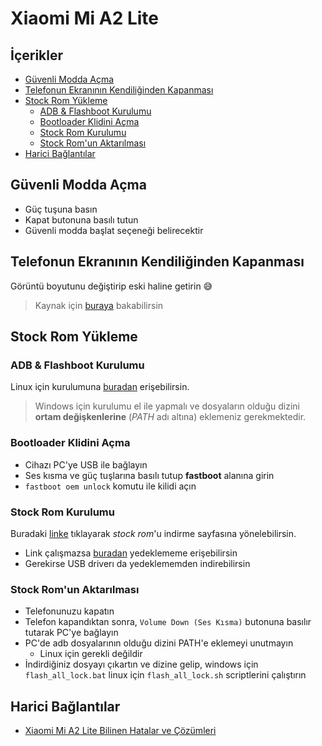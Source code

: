 # Xiaomi Mi A2 Lite <!-- omit in toc -->

## İçerikler <!-- omit in toc -->

- [Güvenli Modda Açma](#g%c3%bcvenli-modda-a%c3%a7ma)
- [Telefonun Ekranının Kendiliğinden Kapanması](#telefonun-ekran%c4%b1n%c4%b1n-kendili%c4%9finden-kapanmas%c4%b1)
- [Stock Rom Yükleme](#stock-rom-y%c3%bckleme)
  - [ADB & Flashboot Kurulumu](#adb--flashboot-kurulumu)
  - [Bootloader Klidini Açma](#bootloader-klidini-a%c3%a7ma)
  - [Stock Rom Kurulumu](#stock-rom-kurulumu)
  - [Stock Rom'un Aktarılması](#stock-romun-aktar%c4%b1lmas%c4%b1)
- [Harici Bağlantılar](#harici-ba%c4%9flant%c4%b1lar)

## Güvenli Modda Açma

- Güç tuşuna basın
- Kapat butonuna basılı tutun
- Güvenli modda başlat seçeneği belirecektir

## Telefonun Ekranının Kendiliğinden Kapanması

Görüntü boyutunu değiştirip eski haline getirin 😅

> Kaynak için [buraya](https://www.reddit.com/r/Xiaomi/comments/apkwo9/mi_a2_lite_autoclosing_apps/) bakabilirsin

## Stock Rom Yükleme

### ADB & Flashboot Kurulumu

Linux için kurulumuna [buradan](../%C4%B0%C5%9Fletim%20Sistemi%20Notlar%C4%B1%2FLinux%20Notlar%C4%B1.md#adb--fastboot-android-tools-kurulumu) erişebilirsin.

> Windows için kurulumu el ile yapmalı ve dosyaların olduğu dizini **ortam değişkenlerine** (_PATH_ adı altına) eklemeniz gerekmektedir.

### Bootloader Klidini Açma

- Cihazı PC'ye USB ile bağlayın
- Ses kısma ve güç tuşlarına basılı tutup **fastboot** alanına girin
- `fastboot oem unlock` komutu ile kilidi açın

### Stock Rom Kurulumu

Buradaki [linke](https://en.miui.com/download-354.html) tıklayarak _stock rom_'u indirme sayfasına yönelebilirsin.

- Link çalışmazsa [buradan](https://drive.google.com/open?id=1_1wuJdhp8VJDl-Ho6ChG_YlU6pGWUaQv) yedeklememe erişebilirsin
- Gerekirse USB driverı da yedeklememden indirebilirsin

### Stock Rom'un Aktarılması

- Telefonunuzu kapatın
- Telefon kapandıktan sonra, `Volume Down (Ses Kısma)` butonuna basılır tutarak PC'ye bağlayın
- PC'de adb dosyalarının olduğu dizini PATH'e eklemeyi unutmayın
  - Linux için gerekli değildir
- İndirdiğiniz dosyayı çıkartın ve dizine gelip, windows için `flash_all_lock.bat` linux için `flash_all_lock.sh` scriptlerini çalıştırın

## Harici Bağlantılar

- [Xiaomi Mi A2 Lite Bilinen Hatalar ve Çözümleri](https://mobileinternist.com/xiaomi-mi-a2-issues-solved)
